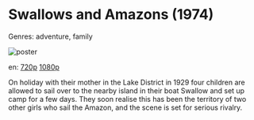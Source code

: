 # Swallows and Amazons (1974)

Genres: adventure, family

![poster](http://image.tmdb.org/t/p/w500/xPe4StaglDyi8YMpXs3zjz98Kr1.jpg)

en:
  [720p](magnet:?xt=urn:btih:147e035a758718b5846f4ff44a17977e003b6f9a&dn=Swallows+and+Amazons+%281974%29+720p+BrRip+x264+-+YIFY&tr=udp%3A%2F%2Ftracker.openbittorrent.com%3A80%2Fannounce&tr=udp%3A%2F%2Fglotorrents.pw%3A6969%2Fannounce&tr=udp%3A%2F%2Ftracker.openbittorrent.com%3A80%2Fannounce&tr=udp%3A%2F%2Ftracker.opentrackr.org%3A1337%2Fannounce&tr=udp%3A%2F%2Fzer0day.to%3A1337%2Fannounce&tr=udp%3A%2F%2Ftracker.coppersurfer.tk%3A6969%2Fannounce)
  [1080p](magnet:?xt=urn:btih:72AAFE6B1C4681DA18722B18D4398C9CB32E50DB&tr=udp://glotorrents.pw:6969/announce&tr=udp://tracker.opentrackr.org:1337/announce&tr=udp://torrent.gresille.org:80/announce&tr=udp://tracker.openbittorrent.com:80&tr=udp://tracker.coppersurfer.tk:6969&tr=udp://tracker.leechers-paradise.org:6969&tr=udp://p4p.arenabg.ch:1337&tr=udp://tracker.internetwarriors.net:1337)
  


On holiday with their mother in the Lake District in 1929 four children are allowed to sail over to the nearby island in their boat Swallow and set up camp for a few days. They soon realise this has been the territory of two other girls who sail the Amazon, and the scene is set for serious rivalry.